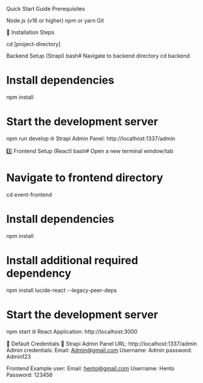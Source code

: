 
 Quick Start Guide
 Prerequisites

Node.js (v16 or higher)
npm or yarn
Git

🔧 Installation Steps

cd [project-directory]

Backend Setup (Strapi)
bash# Navigate to backend directory
cd backend

# Install dependencies
npm install

# Start the development server
npm run develop
🌐 Strapi Admin Panel: http://localhost:1337/admin

3️⃣ Frontend Setup (React)
bash# Open a new terminal window/tab
# Navigate to frontend directory
cd event-frontend

# Install dependencies
npm install

# Install additional required dependency
npm install lucide-react --legacy-peer-deps

# Start the development server
npm start
🌐 React Application: http://localhost:3000

🔐 Default Credentials
🔧 Strapi Admin Panel
URL: http://localhost:1337/admin
Admin credentials:
Email: Admin@gmail.com
Username: Admin
password: Admin123

Frontend Example user:
Email: hento@gmail.com
Username: Hento
Password: 123456


